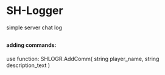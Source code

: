 # SH-Logger
simple server chat log
##
#### adding commands:
use function: SHLOGR.AddComm( string player_name, string description_text )
